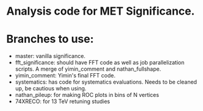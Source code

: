 # Analysis code for MET Significance.
# Branches to use:
   * master: vanilla significance.
   * fft_significance: should have FFT code as well as job parallelization scripts.  A merge of yimin_comment and nathan_fullshape.
   * yimin_comment: Yimin's final FFT code.
   * systematics: has code for systematics evaluations.  Needs to be cleaned up, be cautious when using.
   * nathan_pileup: for making ROC plots in bins of N vertices
   * 74XRECO: for 13 TeV retuning studies